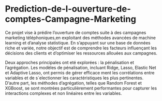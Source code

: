 # Prediction-de-l-ouverture-de-comptes-Campagne-Marketing
Ce projet vise à prédire l’ouverture de comptes suite à des campagnes marketing téléphoniques,en exploitant des méthodes avancées de machine learning et d’analyse statistique. En s’appuyant sur une base de données riche et variée, notre objectif est de comprendre les facteurs influençant les décisions des clients et d’optimiser les ressources allouées aux campagnes.

 Deux approches principales ont eté explorées : la pénalisation et l’agrégation. Les modèles de
 pénalisation, incluant Ridge, Lasso, Elastic Net et Adaptive Lasso, ont permis de gérer efficace
ment les corrélations entre variables et de s´electionner les caractéristiques les plus pertinentes.
 D’autre part, les méthodes d’agrégation, telles que Random Forest et XGBoost, se sont montrées
 particulièrement performantes pour capturer les interactions complexes et non linéaires entre
 les variables.
